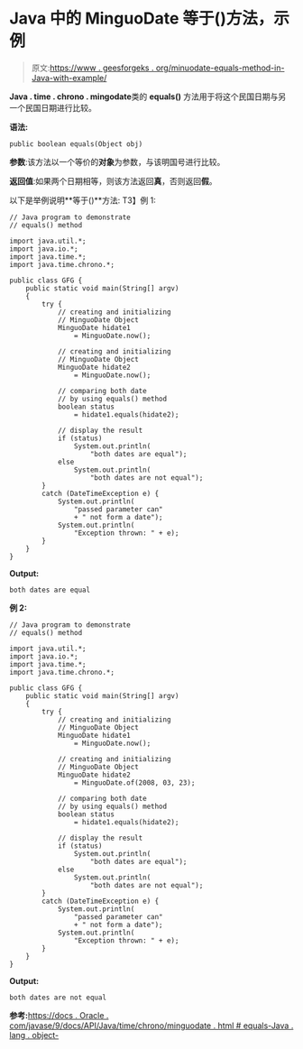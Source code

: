# Java 中的 MinguoDate 等于()方法，示例

> 原文:[https://www . geesforgeks . org/minuodate-equals-method-in-Java-with-example/](https://www.geeksforgeeks.org/minguodate-equals-method-in-java-with-example/)

**Java . time . chrono . mingodate**类的 **equals()** 方法用于将这个民国日期与另一个民国日期进行比较。

**语法:**

```
public boolean equals(Object obj)

```

**参数**:该方法以一个等价的**对象**为参数，与该明国号进行比较。

**返回值**:如果两个日期相等，则该方法返回**真**，否则返回**假**。

以下是举例说明**等于()**方法:
T3】例 1:

```
// Java program to demonstrate
// equals() method

import java.util.*;
import java.io.*;
import java.time.*;
import java.time.chrono.*;

public class GFG {
    public static void main(String[] argv)
    {
        try {
            // creating and initializing
            // MinguoDate Object
            MinguoDate hidate1
                = MinguoDate.now();

            // creating and initializing
            // MinguoDate Object
            MinguoDate hidate2
                = MinguoDate.now();

            // comparing both date
            // by using equals() method
            boolean status
                = hidate1.equals(hidate2);

            // display the result
            if (status)
                System.out.println(
                    "both dates are equal");
            else
                System.out.println(
                    "both dates are not equal");
        }
        catch (DateTimeException e) {
            System.out.println(
                "passed parameter can"
                + " not form a date");
            System.out.println(
                "Exception thrown: " + e);
        }
    }
}
```

**Output:**

```
both dates are equal

```

**例 2:**

```
// Java program to demonstrate
// equals() method

import java.util.*;
import java.io.*;
import java.time.*;
import java.time.chrono.*;

public class GFG {
    public static void main(String[] argv)
    {
        try {
            // creating and initializing
            // MinguoDate Object
            MinguoDate hidate1
                = MinguoDate.now();

            // creating and initializing
            // MinguoDate Object
            MinguoDate hidate2
                = MinguoDate.of(2008, 03, 23);

            // comparing both date
            // by using equals() method
            boolean status
                = hidate1.equals(hidate2);

            // display the result
            if (status)
                System.out.println(
                    "both dates are equal");
            else
                System.out.println(
                    "both dates are not equal");
        }
        catch (DateTimeException e) {
            System.out.println(
                "passed parameter can"
                + " not form a date");
            System.out.println(
                "Exception thrown: " + e);
        }
    }
}
```

**Output:**

```
both dates are not equal

```

**参考:**[https://docs . Oracle . com/javase/9/docs/API/Java/time/chrono/minguodate . html # equals-Java . lang . object-](https://docs.oracle.com/javase/9/docs/api/java/time/chrono/MinguoDate.html#equals-java.lang.Object-)